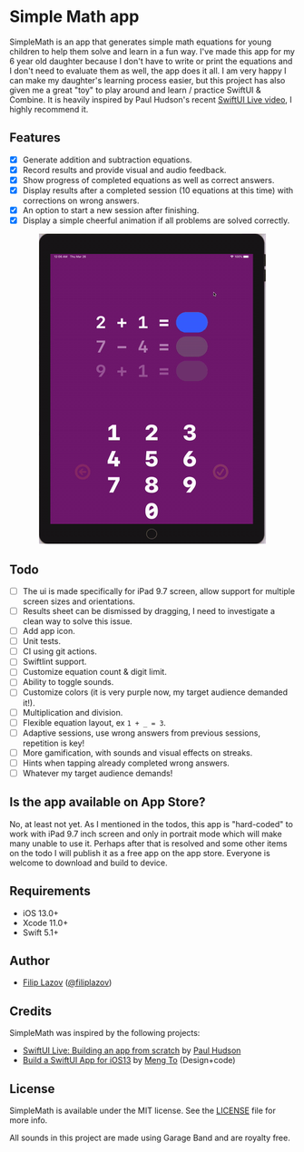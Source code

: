 # Simple Math app

SimpleMath is an app that generates simple math equations for young children to help them solve and learn in a fun way. I've made this app for my 6 year old daughter because I don't have to write or print the equations and I don't need to evaluate them as well, the app does it all. 
I am very happy I can make my daughter's learning process easier, but this project has also given me a great "toy" to play around and learn / practice SwiftUI & Combine.
It is heavily inspired by Paul Hudson's recent [SwiftUI Live video](https://www.youtube.com/watch?v=FE4ys3tW1VI), I highly recommend it.

## Features

- [x] Generate addition and subtraction equations.
- [x] Record results and provide visual and audio feedback.
- [x] Show progress of completed equations as well as correct answers.
- [x] Display results after a completed session (10 equations at this time) with corrections on wrong answers.
- [x] An option to start a new session after finishing.
- [x] Display a simple cheerful animation if all problems are solved correctly.

<p align="center">
    <img src="Images/Recording.gif" width="400" max-width="90%" alt="SimpleMath" />
</p>

## Todo

- [ ] The ui is made specifically for iPad 9.7 screen, allow support for multiple screen sizes and orientations.
- [ ] Results sheet can be dismissed by dragging, I need to investigate a clean way to solve this issue.
- [ ] Add app icon.
- [ ] Unit tests.
- [ ] CI using git actions.
- [ ] Swiftlint support.
- [ ] Customize equation count & digit limit. 
- [ ] Ability to toggle sounds.
- [ ] Customize colors (it is very purple now, my target audience demanded it!).
- [ ] Multiplication and division.
- [ ] Flexible equation layout, ex `1 + _ = 3`.
- [ ] Adaptive sessions, use wrong answers from previous sessions, repetition is key!
- [ ] More gamification, with sounds and visual effects on streaks.
- [ ] Hints when tapping already completed wrong answers.
- [ ] Whatever my target audience demands!

## Is the app available on App Store?

No, at least not yet. As I mentioned in the todos, this app is "hard-coded" to work with iPad 9.7 inch screen and only in portrait mode which will make many unable to use it. Perhaps after that is resolved and some other items on the todo I will publish it as a free app on the app store. Everyone is welcome to download and build to device.

## Requirements

- iOS 13.0+
- Xcode 11.0+
- Swift 5.1+

## Author
* [Filip Lazov](https://github.com/filiplazov) ([@filiplazov](https://twitter.com/filiplazov))

## Credits
SimpleMath was inspired by the following projects:

* [SwiftUI Live: Building an app from scratch](https://www.youtube.com/watch?v=FE4ys3tW1VI) by [Paul Hudson](https://twitter.com/twostraws)
* [Build a SwiftUI App for iOS13](https://designcode.io/swiftui?promo=learnswiftui) by [Meng To](https://twitter.com/MengTo) (Design+code)

## License

SimpleMath is available under the MIT license. See the [LICENSE](LICENSE) file for more info.

All sounds in this project are made using Garage Band and are royalty free.
